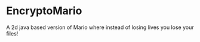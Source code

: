 # EncryptoMario
A 2d java based version of Mario where instead of losing lives you lose your files!
